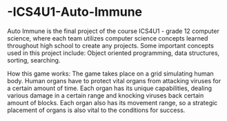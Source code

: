 # -ICS4U1-Auto-Immune
Auto Immune is the final project of the course ICS4U1 - grade 12 computer science, where each team utilizes computer science concepts learned throughout high school to create any projects.
Some important concepts used in this project include: Object oriented programming, data structures, sorting, searching.

How this game works:
The game takes place on a grid simulating human body. Human organs have to protect vital organs from attacking viruses for a certain amount of time. Each organ has its unique capabilities, dealing various damage in a certain range and knocking viruses back certain amount of blocks. Each organ also has its movement range, so a strategic placement of organs is also vital to the conditions for success.
